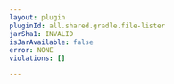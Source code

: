 ```yaml
---
layout: plugin
pluginId: all.shared.gradle.file-lister
jarSha1: INVALID
isJarAvailable: false
error: NONE
violations: []

---
```

